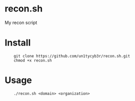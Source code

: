 # recon.sh
My recon script

# Install

        git clone https://github.com/un1tycyb3r/recon.sh.git
        chmod +x recon.sh

# Usage

        ./recon.sh <domain> <organization>
